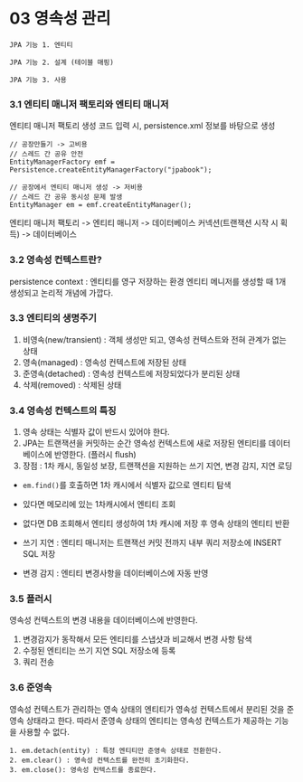 # 03 영속성 관리
    JPA 기능 1. 엔티티

    JPA 기능 2. 설계 (테이블 매핑)

    JPA 기능 3. 사용

### 3.1 엔티티 매니저 팩토리와 엔티티 매니저
엔티티 매니저 팩토리 생성 코드 입력 시, persistence.xml 정보를 바탕으로 생성
```
// 공장만들기 -> 고비용
// 스레드 간 공유 안전
EntityManagerFactory emf = Persistence.createEntityManagerFactory("jpabook");

// 공장에서 엔티티 매니저 생성 -> 저비용
// 스레드 간 공유 동시성 문제 발생
EntityManager em = emf.createEntityManager();
```

엔티티 매니저 팩토리 -> 엔티티 매니저 -> 데이터베이스 커넥션(트랜잭션 시작 시 획득) -> 데이터베이스

### 3.2 영속성 컨텍스트란?
persistence context : 엔티티를 영구 저장하는 환경
엔티티 메니저를 생성할 때 1개 생성되고 논리적 개념에 가깝다.

### 3.3 엔티티의 생명주기
1. 비영속(new/transient) : 객체 생성만 되고, 영속성 컨텍스트와 전혀 관계가 없는 상태
2. 영속(managed) : 영속성 컨텍스트에 저장된 상태
3. 준영속(detached) : 영속성 컨텍스트에 저장되었다가 분리된 상태
4. 삭제(removed) : 삭제된 상태

### 3.4 영속성 컨텍스트의 특징
1. 영속 상태는 식별자 값이 반드시 있어야 한다.
2. JPA는 트랜잭션을 커밋하는 순간 영속성 컨텍스트에 새로 저장된 엔티티를 데이터베이스에 반영한다. (플러시 flush)
3. 장점 : 1차 캐시, 동일성 보장, 트랜잭션을 지원하는 쓰기 지연, 변경 감지, 지연 로딩

- ```em.find()```를 호출하면 1차 캐시에서 식별자 값으로 엔티티 탐색
- 있다면 메모리에 있는 1차캐시에서 엔티티 조회
- 없다면 DB 조회해서 엔티티 생성하여 1차 캐시에 저장 후 영속 상태의 엔티티 반환

- 쓰기 지연 : 엔티티 매니저는 트랜잭선 커밋 전까지 내부 쿼리 저장소에 INSERT SQL 저장

- 변경 감지 : 엔티티 변경사항을 데이터베이스에 자동 반영

### 3.5 플러시
영속성 컨텍스트의 변경 내용을 데이터베이스에 반영한다.
1. 변경감지가 동작해서 모든 엔티티를 스냅샷과 비교해서 변경 사항 탐색
2. 수정된 엔티티는 쓰기 지연 SQL 저장소에 등록
3. 쿼리 전송

### 3.6 준영속
영속성 컨텍스트가 관리하는 영속 상태의 엔티티가 영속성 컨텍스트에서 분리된 것을 준영속 상태라고 한다.
따라서 준영속 상태의 엔티티는 영속성 컨텍스트가 제공하는 기능을 사용할 수 없다.
```
1. em.detach(entity) : 특정 엔티티만 준영속 상태로 전환한다.
2. em.clear() : 영속성 컨텍스트를 완전히 초기화한다.
3. em.close(): 영속성 컨텍스트를 종료한다.
```
